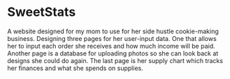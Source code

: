 # SweetStats
A website designed for my mom to use for her side hustle cookie-making business. Designing three pages for her user-input data. One that allows her to input each order she receives and how much income will be paid. Another page is a database for uploading photos so she can look back at designs she could do again. The last page is her supply chart which tracks her finances and what she spends on supplies. 
